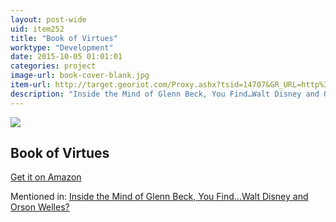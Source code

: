 ```yaml
---
layout: post-wide
uid: item252
title: "Book of Virtues"
worktype: "Development"
date: 2015-10-05 01:01:01
categories: project
image-url: book-cover-blank.jpg
item-url: http://target.georiot.com/Proxy.ashx?tsid=14707&GR_URL=http%3A%2F%2Fwww.amazon.com%2FThe-Book-Virtues-William-Bennett%2Fdp%2F0684835770%2F
description: "Inside the Mind of Glenn Beck, You Find…Walt Disney and Orson Welles?"
---
```

<a href="http://target.georiot.com/Proxy.ashx?tsid=14707&GR_URL=http%3A%2F%2Fwww.amazon.com%2FThe-Book-Virtues-William-Bennett%2Fdp%2F0684835770%2F" target="blank"><img src="../../../../img/thumbs/book-cover-blank.jpg" class="prod-img"></a>
<h2>Book of Virtues</h2>
<p><a href="http://target.georiot.com/Proxy.ashx?tsid=14707&GR_URL=http%3A%2F%2Fwww.amazon.com%2FThe-Book-Virtues-William-Bennett%2Fdp%2F0684835770%2F" target="blank">Get it on Amazon</a><p>
<p>Mentioned in: <a href="http://fourhourworkweek.com/2015/04/06/glenn-beck/" target="blank">Inside the Mind of Glenn Beck, You Find…Walt Disney and Orson Welles?</a></p>
